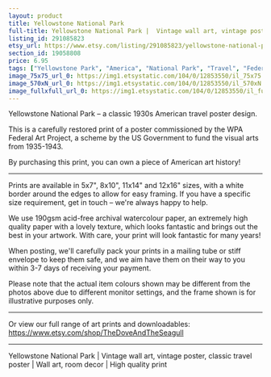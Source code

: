 ```yaml
---
layout: product
title: Yellowstone National Park 
full-title: Yellowstone National Park |  Vintage wall art, vintage poster, classic travel poster | Wall art, room decor | High quality print
listing_id: 291085823
etsy_url: https://www.etsy.com/listing/291085823/yellowstone-national-park-vintage-wall?utm_source=thedoveandtheseagull&utm_medium=api&utm_campaign=api
section_id: 19058808
price: 6.95
tags: ["Yellowstone Park", "America", "National Park", "Travel", "Federal Art Project", "Wall art", "Room decor", "1930s", "Poster", "Vintage", "Vintage poster", "Outdoors", "High quality print"]
image_75x75_url_0: https://img1.etsystatic.com/104/0/12853550/il_75x75.1012732727_2u7p.jpg
image_570xN_url_0: https://img1.etsystatic.com/104/0/12853550/il_570xN.1012732727_2u7p.jpg
image_fullxfull_url_0: https://img1.etsystatic.com/104/0/12853550/il_fullxfull.1012732727_2u7p.jpg
---
```

Yellowstone National Park – a classic 1930s American travel poster design. 

This is a carefully restored print of a poster commissioned by the WPA Federal Art Project, a scheme by the US Government to fund the visual arts from 1935-1943.

By purchasing this print, you can own a piece of American art history!

---

Prints are available in 5x7&quot;, 8x10&quot;, 11x14&quot; and 12x16&quot; sizes, with a white border around the edges to allow for easy framing. If you have a specific size requirement, get in touch – we&#39;re always happy to help.

We use 190gsm acid-free archival watercolour paper, an extremely high quality paper with a lovely texture, which looks fantastic and brings out the best in your artwork. With care, your print will look fantastic for many years!

When posting, we&#39;ll carefully pack your prints in a mailing tube or stiff envelope to keep them safe, and we aim have them on their way to you within 3-7 days of receiving your payment.

Please note that the actual item colours shown may be different from the photos above due to different monitor settings, and the frame shown is for illustrative purposes only.

---

Or view our full range of art prints and downloadables:
https://www.etsy.com/shop/TheDoveAndTheSeagull

---

Yellowstone National Park |  Vintage wall art, vintage poster, classic travel poster | Wall art, room decor | High quality print
